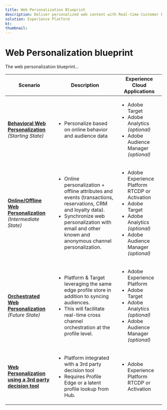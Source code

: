 ```yaml
---
title: Web Personalization Blueprint
description: Deliver personalized web content with Real-time Customer Profile.
solution: Experience Platform
kt: 
thumbnail: 
---
```

# Web Personalization blueprint

The web personalization blueprint...

| Scenario | Description |  Experience Cloud Applications | 
|---|---|---|
| **[Behavioral Web Personalization](behavioral.md**)** <br>*(Starting State)* | <ul><li>Personalize based on online behavior and audience data</li></ul> | <ul><li>Adobe Target</li><li>Adobe Analytics *(optional)*</li><li>Adobe Audience Manager *(optional)*</li></ul>| 
| **[Online/Offline Web Personalization](online-offline.md)** <br>*(Intermediate State)*| <ul><li>Online personalization + offline attributes and events (transactions, reservations, CRM and loyalty data).</li><li>Synchronize web personalization with email and other known and anonymous channel personalization.</li></ul> | <ul><li>Adobe Experience Platform RTCDP or Activation</li><li>Adobe Target</li><li>Adobe Analytics *(optional)*</li><li>Adobe Audience Manager *(optional)*</li></ul> |
| **[Orchestrated Web Personalization](orchestrated.md)** <br>*(Future State)* | <ul><li>Platform & Target leveraging the same edge profile store in addition to syncing audiences.</li><li>This will facilitate real-time cross channel orchestration at the profile level. | <ul><li>Adobe Experience Platform</li><li>Adobe Target</li><li>Adobe Analytics *(optional)*</li><li>Adobe Audience Manager *(optional)*</li></ul> |
| **[Web Personalization using a 3rd party decision tool](third-party-decision-tool.md)** | <ul><li>Platform integrated with a 3rd party decision tool</li><li>Requires Profile Edge or a latent profile lookup from Hub.</li></ul> | <ul><li>Adobe Experience Platform RTCDP or Activation</li></ul> |

